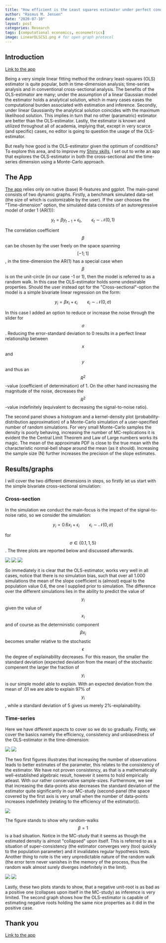 ```yaml
---
title: "How efficient is the Least squares estimator under perfect conditions?"
author: "Rasmus M. Jensen"
date: "2020-07-10"
layout: post
categories: Research
tags: [computational economics, econometrics]
image: LinearOLSCS1.png # for open graph protocol
---
```


## Introduction

[Link to the app](https://rasmusjensen96.shinyapps.io/LeastSquaresEfficiency/) 

Being a very simple linear fitting method the ordinary least-squares (OLS) estimator is quite popular, both in time-dimension analysis; time-series analysis and in conventional cross-sectional analysis.
The benefits of the OLS-estimator are many; under the assumption of a linear Gaussian model the estimator holds a analytical solution, which in many cases eases the computational burden associated with estimation and inference.
Secondly, under linear Gaussianity the analytical solution coincides with the maximum likelihood solution. This implies in turn that no other (paramatric) estimator are better than the OLS-estimator.
Lastly, the estimator is known and utilized throughout all of academia, implying that, except in very scarce (and specific) cases, no editor is going to question the usage of the OLS-estimator.

But really how good is the OLS-estimator given the optimum of conditions? To explore this area, and to improve my [Shiny skills](https://shiny.rstudio.com), I set out to write an app that explores the OLS-estimator in both the cross-sectional and the time-series dimension using a Monte-Carlo approach.

## The App
[The app](https://rasmusjensen96.shinyapps.io/LeastSquaresEfficiency/) relies only on native (base) R-features and ggplot. The main-panel consists of two dynamic graphs.
Firstly, a benchmark simulated data-set (the size of which is customizable by the user). If the user chooses the "Time-dimension" option, the simulated data consists of an autoregressive model of order 1 (AR(1)):

$$ y_t = \beta y_{t-1} + \epsilon_t, \qquad \epsilon_t \sim \mathcal{N}\left( 0,1\right) $$

The correlation coefficient $$\beta$$ can be chosen by the user freely on the space spanning $$\left[-1;1\right]$$, in the time-dimension the AR(1) has a special case when $$\beta$$ is on the unit-circle (in our case -1 or 1), then the model is referred to as a random walk. In this case the OLS-estimator holds some undesirable properties.
Should the user instead opt for the "Cross-sectional"-option the model is a simple bivariate linear regression on the form:

$$ y_i = \beta x_i + \epsilon_i \qquad \epsilon_i \sim \mathcal{N}\left( 0,\sigma\right) $$

In this case I added an option to reduce or increase the noise through the slider for $$\sigma$$. Reducing the error-standard deviation to 0 results in a perfect linear relationship between $$x$$ and $$y$$ and thus an $$R^2$$-value (coefficient of determination) of 1. On the other hand increasing the magnitude of the noise, decreases the $$R^2$$-value indefinitely (equivalent to decreasing the signal-to-noise ratio).

The second panel shows a histogram and a kernel-density plot (probability-distribution approximation) of a Monte-Carlo simulation of a user-specified number of random simulations. For very small Monte-Carlo samples the density is poorly behaving, increasing the number of MC-replications it is evident the the Central Limit Theorem and Law of Large numbers works its magic. The mean of the approximate PDF is close to the true mean with the characteristic normal-bell shape around the mean (as it should). Increasing the sample size (N) further increases the precision of the slope estimates. 

## Results/graphs
I will cover the two different dimensions in steps, so firstly let us start with the simple bivariate cross-sectional simulation:
### Cross-section
In the simulation we conduct the main-focus is the impact of the signal-to-noise ratio, so we consider the simulation:

$$ y_i = 0.6 x_i + \epsilon_i \qquad \epsilon_i \sim \mathcal{N}\left( 0,\sigma\right) $$

for $$\sigma \in \left\{0.1, 1, 5\right\}$$. The three plots are reported below and discussed afterwards.

![](../assets/img/LinearOLSCS2.png)<!-- -->
![](../assets/img/LinearOLSCS3.png)<!-- -->
![](../assets/img/LinearOLSCS4.png)<!-- -->

So immediately it is clear that the OLS-estimator, works very well in all cases, notice that there is no simulation bias, such that over all 1.000 simulations the mean of the slope coefficient is (almost) equal to the population value 0.6, the one I supplied prior to simulation. The difference over the different simulations lies in the ability to predict the value of $$y_i$$ given the value of $$x_i$$ and of course as the deterministic component $$\beta x_i$$ becomes smaller relative to the stochastic $$\epsilon$$ the degree of explainability decreases. For this reason, the smaller the standard deviation (expected deviation from the mean) of the stochastic compenent the larger the fraction of $$y_i$$ is our simple model able to explain. With an expected deviation from the mean of .01 we are able to explain 97% of $$y_i$$, while a standard deviation of 5 gives us merely 2%-explainability.

### Time-series
Here we have different aspects to cover so we do so gradually. Firstly, we cover the basics namely the efficiency, consistency and unbiasedness of the OLS-estimator in the time-dimension:

![](../assets/img/LinearOLSTS1.png)<!-- -->
![](../assets/img/LinearOLSTS2.png)<!-- -->

The two first figures illustrates that increasing the number of observations leads to better estimates of the parameter, this relates to the consistency of the estimator. We have not proven consistency, as that is a mathematically well-established algebraic result, however it seems to hold empirically atleast. With our rather conservative sample-sizes. Furthermore, we see that increasing the data-points also decreases the standard deviation of the estimator quite significantly in our MC-study (second-panel (the space covered by the first axis is very small when the number of data-points increases indefinitely (relating to the efficiency of the estimator))).

![](../assets/img/LinearOLSUR2.png)<!-- -->

The figure stands to show why random-walks $$\beta = 1$$ is a bad situation. Notice in the MC-study that it seems as though the estimated density is almost "collapsed" upon itself. This is referred to as a situation of super-consistency (the estimator converges very (too) quickly to the population parameter) and it invalidates regular hypothesis tests. Another thing to note is the very unpredictable nature of the random walk (the error term never vanishes in the memory of the process, thus the random walk almost surely diverges indefinitely in the limit).

![](../assets/img/LinearOLSNG2.png)<!-- -->
![](../assets/img/LinearOLSNG1.png)<!-- -->

Lastly, these two plots stands to show, that a negative unit-root is as bad as a positive one (collapses upon itself in the MC-study) as inference is very limited. The second graph shows how the OLS-estimator is capable of estimating negative roots holding the same nice properties as it did in the positive case. 

## Thank you
[Link to the app](https://rasmusjensen96.shinyapps.io/LeastSquaresEfficiency/) 


